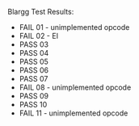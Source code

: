Blargg Test Results:
- FAIL 01 - unimplemented opcode
- FAIL 02 - EI
- PASS 03
- PASS 04
- PASS 05
- PASS 06
- PASS 07
- FAIL 08 - unimplemented opcode
- PASS 09
- PASS 10
- FAIL 11 - unimplemented opcode